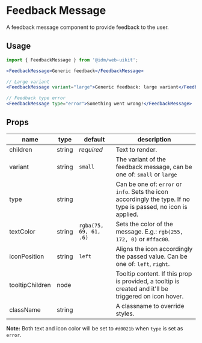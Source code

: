 # Feedback Message

A feedback message component to provide feedback to the user.

## Usage

```jsx
import { FeedbackMessage } from '@idm/web-uikit';

<FeedbackMessage>Generic feedback</FeedbackMessage>

// Large variant
<FeedbackMessage variant="large">Generic feedback: large variant</FeedbackMessage>

// Feedback type error
<FeedbackMessage type="error">Something went wrong!</FeedbackMessage>
```

## Props

| name            | type   | default              | description                                                                                                     |
|-----------------|--------|----------------------|-----------------------------------------------------------------------------------------------------------------|
| children        | string | *required*           | Text to render.                                                                                                 |
| variant         | string | `small`              | The variant of the feedback message, can be one of: `small` or `large`                                          |
| type            | string |                      | Can be one of: `error` or `info`. Sets the icon accordingly the type. If no type is passed, no icon is applied. |
| textColor       | string |`rgba(75, 69, 61, .6)`| Sets the color of the message. E.g.: `rgb(255, 172, 0)` or `#ffac00`.                                           |
| iconPosition    | string | `left`               | Aligns the icon accordingly the passed value. Can be one of: `left`, `right`.                                   |
| tooltipChildren | node   |                      | Tooltip content. If this prop is provided, a tooltip is created and it'll be triggered on icon hover.           |
| className       | string |                      | A classname to override styles.                                                                                 |


**Note:** Both text and icon color will be set to `#d0021b` when `type` is set as `error`.
